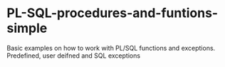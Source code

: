 # PL-SQL-procedures-and-funtions-simple
Basic examples on how to work with PL/SQL functions and exceptions.
Predefined, user deifned and SQL exceptions
